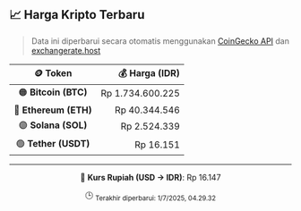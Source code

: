 

<!-- HARGA_KRIPTO -->
## 📈 Harga Kripto Terbaru

> Data ini diperbarui secara otomatis menggunakan [CoinGecko API](https://www.coingecko.com/) dan [exchangerate.host](https://exchangerate.host/)

<div align="center">

| 🪙 Token | 💰 Harga (IDR) |
|:------:|---------------:|
| 🟠 **Bitcoin (BTC)**   | Rp 1.734.600.225 |
| 🔵 **Ethereum (ETH)**  | Rp 40.344.546 |
| 🟣 **Solana (SOL)**    | Rp 2.524.339 |
| 🟢 **Tether (USDT)**   | Rp 16.151 |

---

💱 **Kurs Rupiah (USD → IDR)**: Rp 16.147

🕒 <sub>Terakhir diperbarui: 1/7/2025, 04.29.32</sub>

</div>
<!-- /HARGA_KRIPTO -->